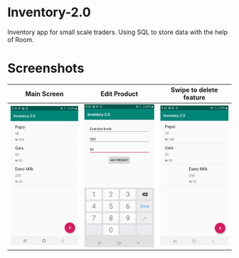 # Inventory-2.0
Inventory app for small scale traders. Using SQL to store data with the help of Room.



# Screenshots


Main Screen           |  Edit Product             |  Swipe to delete feature
:-------------------------:|:-------------------------:|:-------------------------:
![](screenshots/Screenshot_20190806-084808_Inventory20.jpg) | ![](screenshots/Screenshot_20190806-084832_Inventory20.jpg) | ![](screenshots/Screenshot_20190806-084855_Inventory20.jpg)

